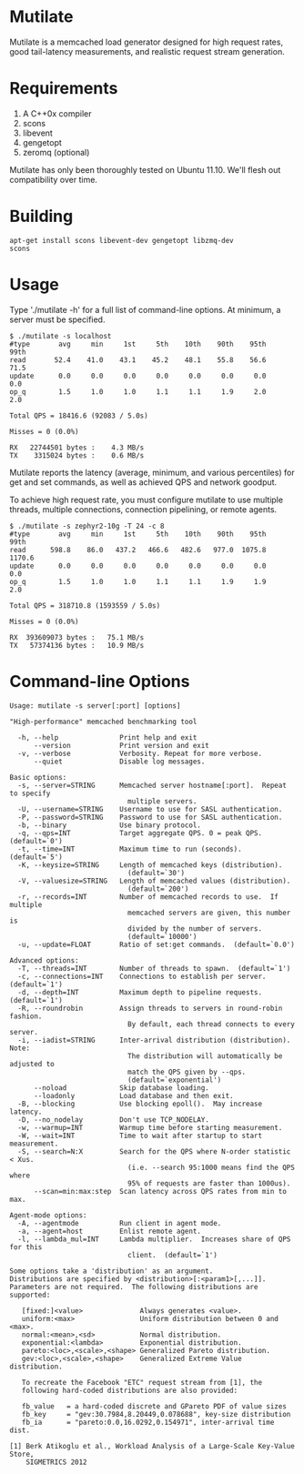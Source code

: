 Mutilate
========

Mutilate is a memcached load generator designed for high request
rates, good tail-latency measurements, and realistic request stream
generation.

Requirements
============

1. A C++0x compiler
2. scons
3. libevent
4. gengetopt
5. zeromq (optional)

Mutilate has only been thoroughly tested on Ubuntu 11.10.  We'll flesh
out compatibility over time.

Building
========

    apt-get install scons libevent-dev gengetopt libzmq-dev
    scons

Usage
=====

Type './mutilate -h' for a full list of command-line options.  At
minimum, a server must be specified.

    $ ./mutilate -s localhost
    #type       avg     min     1st     5th    10th    90th    95th    99th
    read       52.4    41.0    43.1    45.2    48.1    55.8    56.6    71.5
    update      0.0     0.0     0.0     0.0     0.0     0.0     0.0     0.0
    op_q        1.5     1.0     1.0     1.1     1.1     1.9     2.0     2.0
    
    Total QPS = 18416.6 (92083 / 5.0s)
    
    Misses = 0 (0.0%)
    
    RX   22744501 bytes :    4.3 MB/s
    TX    3315024 bytes :    0.6 MB/s

Mutilate reports the latency (average, minimum, and various
percentiles) for get and set commands, as well as achieved QPS and
network goodput.

To achieve high request rate, you must configure mutilate to use
multiple threads, multiple connections, connection pipelining, or
remote agents.

    $ ./mutilate -s zephyr2-10g -T 24 -c 8
    #type       avg     min     1st     5th    10th    90th    95th    99th
    read      598.8    86.0   437.2   466.6   482.6   977.0  1075.8  1170.6
    update      0.0     0.0     0.0     0.0     0.0     0.0     0.0     0.0
    op_q        1.5     1.0     1.0     1.1     1.1     1.9     1.9     2.0
    
    Total QPS = 318710.8 (1593559 / 5.0s)
    
    Misses = 0 (0.0%)
    
    RX  393609073 bytes :   75.1 MB/s
    TX   57374136 bytes :   10.9 MB/s

Command-line Options
====================

    Usage: mutilate -s server[:port] [options]
    
    "High-performance" memcached benchmarking tool

      -h, --help               Print help and exit
          --version            Print version and exit
      -v, --verbose            Verbosity. Repeat for more verbose.
          --quiet              Disable log messages.
    
    Basic options:
      -s, --server=STRING      Memcached server hostname[:port].  Repeat to specify
                                 multiple servers.
      -U, --username=STRING    Username to use for SASL authentication.
      -P, --password=STRING    Password to use for SASL authentication.
      -b, --binary             Use binary protocol.
      -q, --qps=INT            Target aggregate QPS. 0 = peak QPS.  (default=`0')
      -t, --time=INT           Maximum time to run (seconds).  (default=`5')
      -K, --keysize=STRING     Length of memcached keys (distribution).
                                 (default=`30')
      -V, --valuesize=STRING   Length of memcached values (distribution).
                                 (default=`200')
      -r, --records=INT        Number of memcached records to use.  If multiple
                                 memcached servers are given, this number is
                                 divided by the number of servers.
                                 (default=`10000')
      -u, --update=FLOAT       Ratio of set:get commands.  (default=`0.0')
    
    Advanced options:
      -T, --threads=INT        Number of threads to spawn.  (default=`1')
      -c, --connections=INT    Connections to establish per server.  (default=`1')
      -d, --depth=INT          Maximum depth to pipeline requests.  (default=`1')
      -R, --roundrobin         Assign threads to servers in round-robin fashion.
                                 By default, each thread connects to every server.
      -i, --iadist=STRING      Inter-arrival distribution (distribution).  Note:
                                 The distribution will automatically be adjusted to
                                 match the QPS given by --qps.
                                 (default=`exponential')
          --noload             Skip database loading.
          --loadonly           Load database and then exit.
      -B, --blocking           Use blocking epoll().  May increase latency.
      -D, --no_nodelay         Don't use TCP_NODELAY.
      -w, --warmup=INT         Warmup time before starting measurement.
      -W, --wait=INT           Time to wait after startup to start measurement.
      -S, --search=N:X         Search for the QPS where N-order statistic < Xus.
                                 (i.e. --search 95:1000 means find the QPS where
                                 95% of requests are faster than 1000us).
          --scan=min:max:step  Scan latency across QPS rates from min to max.
    
    Agent-mode options:
      -A, --agentmode          Run client in agent mode.
      -a, --agent=host         Enlist remote agent.
      -l, --lambda_mul=INT     Lambda multiplier.  Increases share of QPS for this
                                 client.  (default=`1')
    
    Some options take a 'distribution' as an argument.
    Distributions are specified by <distribution>[:<param1>[,...]].
    Parameters are not required.  The following distributions are supported:
    
       [fixed:]<value>              Always generates <value>.
       uniform:<max>                Uniform distribution between 0 and <max>.
       normal:<mean>,<sd>           Normal distribution.
       exponential:<lambda>         Exponential distribution.
       pareto:<loc>,<scale>,<shape> Generalized Pareto distribution.
       gev:<loc>,<scale>,<shape>    Generalized Extreme Value distribution.
    
       To recreate the Facebook "ETC" request stream from [1], the
       following hard-coded distributions are also provided:
    
       fb_value   = a hard-coded discrete and GPareto PDF of value sizes
       fb_key     = "gev:30.7984,8.20449,0.078688", key-size distribution
       fb_ia      = "pareto:0.0,16.0292,0.154971", inter-arrival time dist.
    
    [1] Berk Atikoglu et al., Workload Analysis of a Large-Scale Key-Value Store,
        SIGMETRICS 2012

